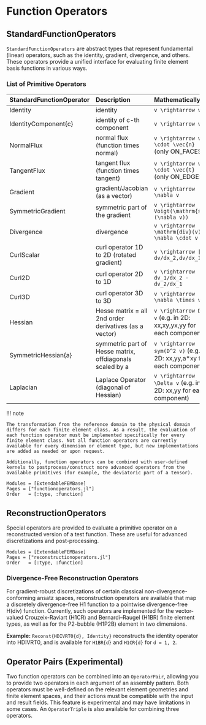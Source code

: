 # Function Operators

## StandardFunctionOperators

`StandardFunctionOperators` are abstract types that represent fundamental (linear) operators, such as the identity, gradient, divergence, and others. These operators provide a unified interface for evaluating finite element basis functions in various ways.

### List of Primitive Operators

| StandardFunctionOperator                                    | Description                                              | Mathematically                                                            |
| :--------------------------------------------------- | :------------------------------------------------------- | :------------------------------------------------------------------------ |
| Identity                                             | identity                                                 | ``v \rightarrow v``                                                       |
| IdentityComponent{c}                                 | identity of c-th component                               | ``v \rightarrow v_c``                                                     |
| NormalFlux                                           | normal flux (function times normal)                      | ``v \rightarrow v \cdot \vec{n}`` (only ON_FACES)                         |
| TangentFlux                                          | tangent flux (function times tangent)                    | ``v \rightarrow v \cdot \vec{t}`` (only ON_EDGES)                         |
| Gradient                                             | gradient/Jacobian (as a vector)                          | ``v \rightarrow \nabla v``                                                |
| SymmetricGradient                                    | symmetric part of the gradient                           | ``v \rightarrow Voigt(\mathrm{sym}(\nabla v))``                           |
| Divergence                                           | divergence                                               | ``v \rightarrow \mathrm{div}(v) = \nabla \cdot v``                        |
| CurlScalar                                           | curl operator 1D to 2D (rotated gradient)                | ``v \rightarrow [-dv/dx_2,dv/dx_1]``                                      |
| Curl2D                                               | curl operator 2D to 1D                                   | ``v \rightarrow dv_1/dx_2 - dv_2/dx_1``                                   |
| Curl3D                                               | curl operator 3D to 3D                                   | ``v \rightarrow \nabla \times v``                                         |
| Hessian                                              | Hesse matrix = all 2nd order derivatives (as a vector)   | ``v \rightarrow D^2 v``      (e.g. in 2D: xx,xy,yx,yy for each component) |
| SymmetricHessian{a}                                  | symmetric part of Hesse matrix, offdiagonals scaled by a | ``v \rightarrow sym(D^2 v)`` (e.g. in 2D: xx,yy,a*xy for each component)  |
| Laplacian                                            | Laplace Operator (diagonal of Hessian)                   | ``v \rightarrow \Delta v``   (e.g. in 2D: xx,yy for each component)       |



!!! note

    The transformation from the reference domain to the physical domain differs for each finite element class. As a result, the evaluation of each function operator must be implemented specifically for every finite element class. Not all function operators are currently available for every dimension or element type, but new implementations are added as needed or upon request.
    
    Additionally, function operators can be combined with user-defined kernels to postprocess/construct more advanced operators from the available primitives (for example, the deviatoric part of a tensor).


```@autodocs
Modules = [ExtendableFEMBase]
Pages = ["functionoperators.jl"]
Order   = [:type, :function]
```


## ReconstructionOperators

Special operators are provided to evaluate a primitive operator on a reconstructed version of a test function. These are useful for advanced discretizations and post-processing.

```@autodocs
Modules = [ExtendableFEMBase]
Pages = ["reconstructionoperators.jl"]
Order   = [:type, :function]
```

### Divergence-Free Reconstruction Operators

For gradient-robust discretizations of certain classical non-divergence-conforming ansatz spaces, reconstruction operators are available that map a discretely divergence-free H1 function to a pointwise divergence-free H(div) function. Currently, such operators are implemented for the vector-valued Crouzeix-Raviart (H1CR) and Bernardi–Raugel (H1BR) finite element types, as well as for the P2-bubble (H1P2B) element in two dimensions.

**Example:** `Reconst{HDIVRT0{d}, Identity}` reconstructs the identity operator into HDIVRT0, and is available for `H1BR{d}` and `H1CR{d}` for `d = 1, 2`.



## Operator Pairs (Experimental)

Two function operators can be combined into an `OperatorPair`, allowing you to provide two operators in each argument of an assembly pattern. Both operators must be well-defined on the relevant element geometries and finite element spaces, and their actions must be compatible with the input and result fields. This feature is experimental and may have limitations in some cases. An `OperatorTriple` is also available for combining three operators.
